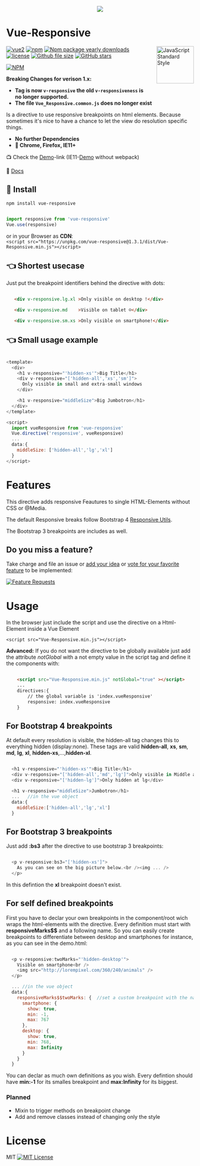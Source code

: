 <p align="center">
  <img src="Documentation/logo.png" />
</p>

# Vue-Responsive

<a href="https://standardjs.com" style="float: right; padding: 0 0 20px 20px;"><img src="https://cdn.rawgit.com/feross/standard/master/sticker.svg" alt="JavaScript Standard Style" width="100" align="right"></a>

[![vue2](https://img.shields.io/badge/vue-2.x-brightgreen.svg)](https://vuejs.org/)
[![npm](https://img.shields.io/npm/v/vue-responsive.svg)](https://www.npmjs.com/package/vue-responsive)
[![Npm package yearly downloads](https://badgen.net/npm/dy/vue-responsive)](https://npmjs.com/package/vue-responsive)
[![license](https://img.shields.io/github/license/reinerBa/Vue-Responsive.svg)](https://github.com/reinerBa/vue-responsive/blob/master/LICENSE)
[![Github file size](https://img.shields.io/github/size/reinerBa/Vue-Responsive/dist/Vue-Responsive.min.js.svg)](https://raw.githubusercontent.com/reinerBa/Vue-Responsive/master/dist/Vue-Responsive.min.js)
[![GitHub stars](https://img.shields.io/github/stars/reinerBa/vue-responsive.svg?style=social&label=Star&maxAge=2592000)](https://GitHub.com/reinerBa/vue-responsive/stargazers/)


[![NPM](https://nodei.co/npm/vue-responsive.png?downloads=true&downloadRank=true&stars=true)](https://nodei.co/npm/vue-responsive/)

**Breaking Changes for verison 1.x:** 

- **Tag is now `v-responsive` the old `v-responsiveness` is no longer supported.**
- **The file `Vue_Responsive.common.js` does no longer exist** 

Is a directive to use responsive breakpoints on html elements. Because sometimes it's nice to have a chance to let the view do resolution specific things.

- **No further Dependencies** 
- **🔧 Chrome, Firefox, IE11+**


📺 Check the [Demo](https://reinerba.github.io/Vue-Responsive/dist/)-link (IE11-[Demo](http://reinerba.github.io/Vue-Responsive/Demo.html) without webpack)

📖 [Docs](https://reinerba.github.io/Vue-Responsive/Documentation/)

## 🔧  Install
`npm install vue-responsive`

```javascript

import responsive from 'vue-responsive'
Vue.use(responsive)
```

or in your Browser as **CDN**: <br/>
`<script src="https://unpkg.com/vue-responsive@1.3.1/dist/Vue-Responsive.min.js"></script>`

## 👈 Shortest usecase

Just put the breakpoint identifiers behind the directive with dots:

```html

   <div v-responsive.lg.xl >Only visible on desktop !</div>

   <div v-responsive.md    >Visible on tablet ☺</div>

   <div v-responsive.sm.xs >Only visible on smartphone!</div>
```

## 👈 Small usage example

```javascript

<template>
  <div>
    <h1 v-responsive="'hidden-xs'">Big Title</h1>
    <div v-responsive="['hidden-all','xs','sm']">
      Only visible in small and extra-small windows
    </div>

    <h1 v-responsive="middleSize">Big Jumbotron</h1>
  </div>
</template>

<script>
  import vueResponsive from 'vue-responsive'
  Vue.directive('responsive', vueResponsive)
  ...
  data:{
	middleSize: ['hidden-all','lg','xl']
  } 
</script>
```

# Features

This directive adds responsive Feautures to single HTML-Elements without CSS or @Media.

The default Responsive breaks follow Bootstrap 4 [Responsive Utils](https://v4-alpha.getbootstrap.com/layout/responsive-utilities/).

The Bootstrap 3 breakpoints are includes as well.

## Do you miss a feature?
Take charge and file an issue or [add your idea](http://feathub.com/reinerBa/Vue-Responsive/features/new) or [vote for your favorite feature](http://feathub.com/reinerBa/Vue-Responsive) to be implemented:

[![Feature Requests](http://feathub.com/reinerBa/Vue-Responsive?format=svg)](http://feathub.com/reinerBa/Vue-Responsive)

# Usage

In the browser just include the script and use the directive on a Html-Element inside a Vue Element

    <script src="Vue-Responsive.min.js"></script>

**Advanced:** If you do not want the directive to be globally available just add the attribute *notGlobal* with a not empty value in the script tag and define it the components with:


```html

    <script src="Vue-Responsive.min.js" notGlobal="true" ></script>	
	...
	directives:{
		// the global variable is 'index.vueResponsive'
		responsive: index.vueResponsive
	}
```

## For Bootstrap 4 breakpoints
At default every resolution is visible, the hidden-all tag changes this to everything hidden (display:none). These tags are valid **hidden-all**, **xs**, **sm**, **md**, **lg**, **xl**, **hidden-xs**,...,**hidden-xl**.

```javascript

  <h1 v-responsive="'hidden-xs'">Big Title</h1>
  <div v-responsive="['hidden-all','md','lg']">Only visible in Middle and large Size View</div>
  <div v-responsive="['hidden-lg']">Only hidden at lg</div>

  <h1 v-responsive="middleSize">Jumbotron</h1>
  ...	//in the vue object
  data:{
    middleSize:['hidden-all','lg','xl']
  } 

```

## For Bootstrap 3 breakpoints
Just add **:bs3** after the directive to use bootstrap 3 breakpoints:

```javascript

  <p v-responsive:bs3="['hidden-xs']">
    As you can see on the big picture below.<br /><img ... />
  </p>

```

In this defintion the **xl** breakpoint doesn't exist.

## For self defined breakpoints 
First you have to declar your own breakpoints in the component/root wich wraps the html-elements with the directive. Every definition must start with **responsiveMarks$$** and a following name. So you can easily create breakpoints to differentiate between desktop and smartphones for instance, as you can see in the demo.html:
	
```javascript

  <p v-responsive:twoMarks="'hidden-desktop'">
    Visible on smartphone<br />
    <img src="http://lorempixel.com/360/240/animals" />
  </p>

  ... //in the vue object
  data:{
    responsiveMarks$$twoMarks: {  //set a custom breakpoint with the name "twoMarks"
      smartphone: { 
        show: true, 
        min: -1, 
        max: 767 
      }, 
      desktop: { 
        show: true, 
        min: 768, 
        max: Infinity 
      } 
    }
  } 

```

You can declar as much own definitions as you wish. Every defintion should have **min:-1** for its smalles breakpoint and **max:Infinity** for its biggest.


### Planned 
  - Mixin to trigger methods on breakpoint change
  - Add and remove classes instead of changing only the style

# License
MIT [![MIT License](https://img.shields.io/badge/license-MIT-blue.svg?style=flat)](/LICENSE.md)
